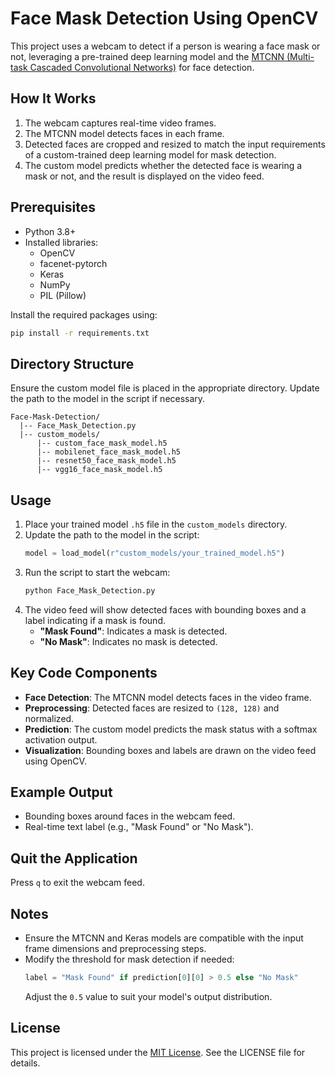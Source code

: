 # Face Mask Detection Using OpenCV

This project uses a webcam to detect if a person is wearing a face mask or not, leveraging a pre-trained deep learning model and the [MTCNN (Multi-task Cascaded Convolutional Networks)](https://arxiv.org/pdf/1604.02878) for face detection.

## How It Works
1. The webcam captures real-time video frames.
2. The MTCNN model detects faces in each frame.
3. Detected faces are cropped and resized to match the input requirements of a custom-trained deep learning model for mask detection.
4. The custom model predicts whether the detected face is wearing a mask or not, and the result is displayed on the video feed.

## Prerequisites
- Python 3.8+
- Installed libraries:
  - OpenCV
  - facenet-pytorch
  - Keras
  - NumPy
  - PIL (Pillow)

Install the required packages using:
```bash
pip install -r requirements.txt
```

## Directory Structure
Ensure the custom model file is placed in the appropriate directory. Update the path to the model in the script if necessary.
```
Face-Mask-Detection/
  |-- Face_Mask_Detection.py
  |-- custom_models/
      |-- custom_face_mask_model.h5
      |-- mobilenet_face_mask_model.h5
      |-- resnet50_face_mask_model.h5
      |-- vgg16_face_mask_model.h5
```

## Usage

1. Place your trained model `.h5` file in the `custom_models` directory.
2. Update the path to the model in the script:
   ```python
   model = load_model(r"custom_models/your_trained_model.h5")
   ```
3. Run the script to start the webcam:
   ```bash
   python Face_Mask_Detection.py
   ```
4. The video feed will show detected faces with bounding boxes and a label indicating if a mask is found.
   - **"Mask Found"**: Indicates a mask is detected.
   - **"No Mask"**: Indicates no mask is detected.

## Key Code Components
- **Face Detection**: The MTCNN model detects faces in the video frame.
- **Preprocessing**: Detected faces are resized to `(128, 128)` and normalized.
- **Prediction**: The custom model predicts the mask status with a softmax activation output.
- **Visualization**: Bounding boxes and labels are drawn on the video feed using OpenCV.

## Example Output
- Bounding boxes around faces in the webcam feed.
- Real-time text label (e.g., "Mask Found" or "No Mask").

## Quit the Application
Press `q` to exit the webcam feed.

## Notes
- Ensure the MTCNN and Keras models are compatible with the input frame dimensions and preprocessing steps.
- Modify the threshold for mask detection if needed:
  ```python
  label = "Mask Found" if prediction[0][0] > 0.5 else "No Mask"
  ```
  Adjust the `0.5` value to suit your model's output distribution.

## License
This project is licensed under the [MIT License](LICENSE). See the LICENSE file for details.
